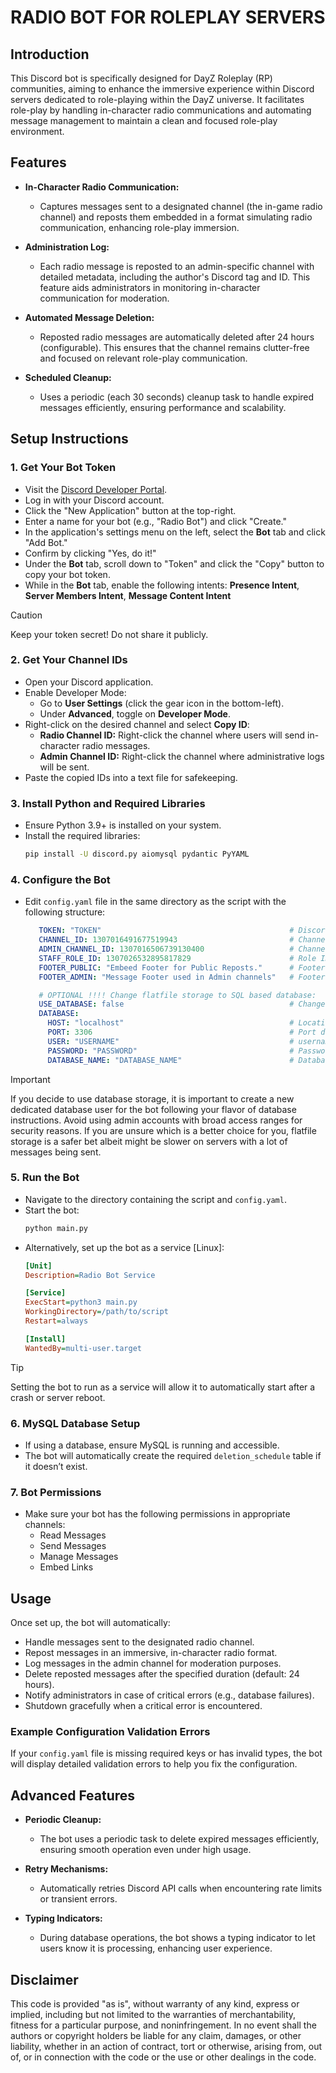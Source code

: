 # RADIO BOT FOR ROLEPLAY SERVERS

## Introduction

This Discord bot is specifically designed for DayZ Roleplay (RP) communities, aiming to enhance the immersive experience within Discord servers dedicated to role-playing within the DayZ universe. It facilitates role-play by handling in-character radio communications and automating message management to maintain a clean and focused role-play environment.

## Features

- **In-Character Radio Communication:**
  - Captures messages sent to a designated channel (the in-game radio channel) and reposts them embedded in a format simulating radio communication, enhancing role-play immersion.

- **Administration Log:**
  - Each radio message is reposted to an admin-specific channel with detailed metadata, including the author's Discord tag and ID. This feature aids administrators in monitoring in-character communication for moderation.

- **Automated Message Deletion:**
  - Reposted radio messages are automatically deleted after 24 hours (configurable). This ensures that the channel remains clutter-free and focused on relevant role-play communication.

- **Scheduled Cleanup:**
  - Uses a periodic (each 30 seconds) cleanup task to handle expired messages efficiently, ensuring performance and scalability.

## Setup Instructions

### 1. **Get Your Bot Token**
   - Visit the [Discord Developer Portal](https://discord.com/developers/applications).
   - Log in with your Discord account.
   - Click the "New Application" button at the top-right.
   - Enter a name for your bot (e.g., "Radio Bot") and click "Create."
   - In the application's settings menu on the left, select the **Bot** tab and click "Add Bot."
   - Confirm by clicking "Yes, do it!"
   - Under the **Bot** tab, scroll down to "Token" and click the "Copy" button to copy your bot token.
   - While in the **Bot** tab, enable the following intents: **Presence Intent**, **Server Members Intent**, **Message Content Intent**
   > [!CAUTION]
   > Keep your token secret! Do not share it publicly.

### 2. **Get Your Channel IDs**
   - Open your Discord application.
   - Enable Developer Mode:
     - Go to **User Settings** (click the gear icon in the bottom-left).
     - Under **Advanced**, toggle on **Developer Mode**.
   - Right-click on the desired channel and select **Copy ID**:
     - **Radio Channel ID:** Right-click the channel where users will send in-character radio messages.
     - **Admin Channel ID:** Right-click the channel where administrative logs will be sent.
   - Paste the copied IDs into a text file for safekeeping.

### 3. **Install Python and Required Libraries**
   - Ensure Python 3.9+ is installed on your system.
   - Install the required libraries:
     ```bash
     pip install -U discord.py aiomysql pydantic PyYAML
     ```

### 4. **Configure the Bot**
   - Edit `config.yaml` file in the same directory as the script with the following structure:
     ```yaml
        TOKEN: "TOKEN"                                          # Discord bot token, string
        CHANNEL_ID: 1307016491677519943                         # Channel ID for bot to listen in, integer
        ADMIN_CHANNEL_ID: 1307016506739130400                   # Channel ID of channel for administrator login (Player name, Message, no autodeletion), integer
        STAFF_ROLE_ID: 1307026532895817829                      # Role ID of staff member group to ping on critical errors, integer
        FOOTER_PUBLIC: "Embeed Footer for Public Reposts."      # Footer used in public channels, should not be empty | String
        FOOTER_ADMIN: "Message Footer used in Admin channels"   # Footer used in Admin Channel, should not be empty | String

        # OPTIONAL !!!! Change flatfile storage to SQL based database:
        USE_DATABASE: false                                     # Change to "true" to enable Database Storage, set to "false" to switch to flatfile storage. Default value: false, Boolean
        DATABASE:
          HOST: "localhost"                                     # Location of database server, string
          PORT: 3306                                            # Port database is listening on, integer
          USER: "USERNAME"                                      # username in database with access to database defined in DATABASE_NAME, string
          PASSWORD: "PASSWORD"                                  # Password to USER account, string
          DATABASE_NAME: "DATABASE_NAME"                        # Database name, default: RADIO_BOT, string
     ``` 
   > [!IMPORTANT]  
   > If you decide to use database storage, it is important to create a new dedicated database user for the bot following your flavor of database instructions. Avoid using admin accounts with broad access ranges for security reasons. If you are unsure which is a better choice for you, flatfile storage is a safer bet albeit might be slower on servers with a lot of messages being sent.

### 5. **Run the Bot**
   - Navigate to the directory containing the script and `config.yaml`.
   - Start the bot:
     ```bash
     python main.py
     ```
   - Alternatively, set up the bot as a service [Linux]:
     ```ini
     [Unit]
     Description=Radio Bot Service

     [Service]
     ExecStart=python3 main.py
     WorkingDirectory=/path/to/script
     Restart=always

     [Install]
     WantedBy=multi-user.target
     ```
   > [!TIP]  
   > Setting the bot to run as a service will allow it to automatically start after a crash or server reboot.

### 6. **MySQL Database Setup**
   - If using a database, ensure MySQL is running and accessible.
   - The bot will automatically create the required `deletion_schedule` table if it doesn’t exist.

### 7. **Bot Permissions**
   - Make sure your bot has the following permissions in appropriate channels:
     - Read Messages
     - Send Messages
     - Manage Messages
     - Embed Links

## Usage

Once set up, the bot will automatically:
- Handle messages sent to the designated radio channel.
- Repost messages in an immersive, in-character radio format.
- Log messages in the admin channel for moderation purposes.
- Delete reposted messages after the specified duration (default: 24 hours).
- Notify administrators in case of critical errors (e.g., database failures).
- Shutdown gracefully when a critical error is encountered.

### Example Configuration Validation Errors
If your `config.yaml` file is missing required keys or has invalid types, the bot will display detailed validation errors to help you fix the configuration.

## Advanced Features

- **Periodic Cleanup:**
  - The bot uses a periodic task to delete expired messages efficiently, ensuring smooth operation even under high usage.

- **Retry Mechanisms:**
  - Automatically retries Discord API calls when encountering rate limits or transient errors.

- **Typing Indicators:**
  - During database operations, the bot shows a typing indicator to let users know it is processing, enhancing user experience.

## Disclaimer

This code is provided "as is", without warranty of any kind, express or implied, including but not limited to the warranties of merchantability, fitness for a particular purpose, and noninfringement. In no event shall the authors or copyright holders be liable for any claim, damages, or other liability, whether in an action of contract, tort or otherwise, arising from, out of, or in connection with the code or the use or other dealings in the code.
